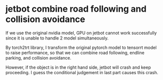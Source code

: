 # jetbot combine road following and collision avoidance
If we use the original nvidia model, GPU on jetbot cannot work successfully since it is unable to handle 2 model simultaneously.

By torch2trt library, I transform the original pytorch model to tensorrt model to raise performance, so that we can combine road following, endline parking, and collision avoidance.

However, if the object is in the right hand side, jetbot will crash and keep proceeding. I guess the conditional judgement in last part causes this crash.
